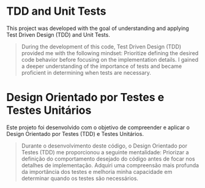 # TDD and Unit Tests

This project was developed with the goal of understanding and applying Test Driven Design (TDD) and Unit Tests.

> During the development of this code, Test Driven Design (TDD) provided me with the following mindset: Prioritize defining the desired code behavior before focusing on the implementation details.
> I gained a deeper understanding of the importance of tests and became proficient in determining when tests are necessary.


# Design Orientado por Testes e Testes Unitários
Este projeto foi desenvolvido com o objetivo de compreender e aplicar o Design Orientado por Testes (TDD) e Testes Unitários.

> Durante o desenvolvimento deste código, o Design Orientado por Testes (TDD) me proporcionou a seguinte mentalidade: Priorizar a definição do comportamento desejado do código antes de focar nos detalhes de implementação. Adquiri uma compreensão mais profunda da importância dos testes e melhoria minha capacidade em determinar quando os testes são necessários.
